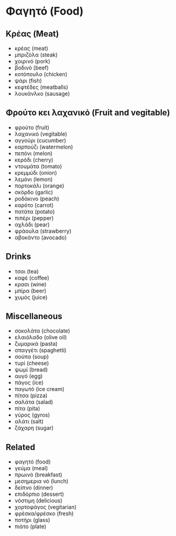 # Φαγητό (Food)

## Κρέας (Meat)

- κρέας (meat)
- μπριζόλα (steak)
- χοιρινό (pork)
- βοδινό (beef)
- κοτόπουλο (chicken)
- ψάρι (fish)
- κεφτέδες (meatballs)
- λουκάνλκο (sausage)

## Φρούτο κει λαχανικό (Fruit and vegitable)

- φρούτο (fruit)
- λαχανικό (vegitable)
- αγγούρι (cucumber)
- καρπούζι (watermelon)
- πεπόνι (melon)
- κερόδι (cherry)
- ντουμάτα (tomato)
- κρεμμύδι (onion)
- λεμόνι (lemon)
- πορτοκάλι (orange)
- σκόρδο (garlic)
- ροδάκινο (peach)
- καρότο (carrot)
- πατάτα (potato)
- πιπέρι (pepper)
- αχλάδι (pear)
- φράουλα (strawberry)
- αβοκάντο (avocado)

## Drinks

- τσαι (tea)
- καφέ (coffee)
- κρασι (wine)
- μπίρα (beer)
- χυμός (juice)

## Miscellaneous

- σοκολάτα (chocolate)
- ελαιόλαδο (olive oil) 
- ζυμαρικά (pasta)
- σπαγγέτι (spaghetti)
- σούπα (soup)
- τυρί (cheese)
- ψωμί (bread)
- αυγό (egg)
- πάγος (ice)
- παγωτό (ice cream)
- πίτσα (pizza)
- σαλάτα (salad)
- πίτα (pita)
- γύρος (gyros)
- αλάτι (salt)
- ζάχαρη (sugar)

## Related

- φαγητό (food)
- γεύμα (meal)
- πρωινό (breakfast)
- μεσημερια νό (lunch)
- δείπνο (dinner)
- επιδόρπιο (dessert)
- νόστιμη (delicious)
- χορτοφάγος (vegitarian)
- φρέσκα/φρέσκο (fresh)
- ποτήρι (glass)
- πιάτο (plate)
